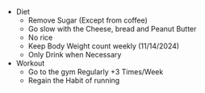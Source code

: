 - Diet
	- Remove Sugar (Except from coffee)
	- Go slow with the Cheese, bread and Peanut Butter
	- No rice 
	- Keep Body Weight count weekly (11/14/2024)
	- Only Drink when Necessary
- Workout
	- Go to the gym Regularly +3 Times/Week
	- Regain the Habit of running 